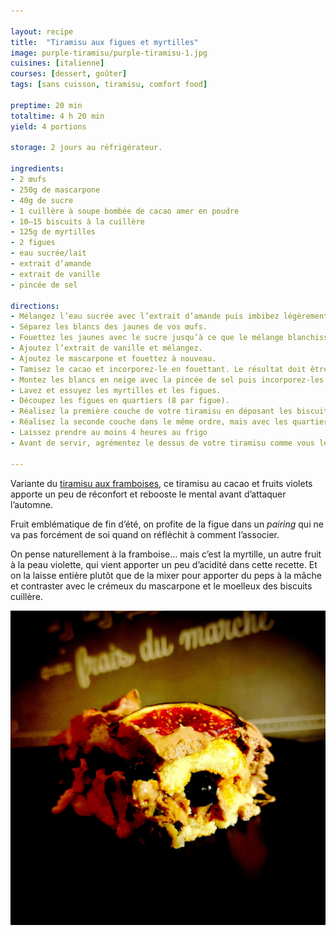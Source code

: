```yaml
---

layout: recipe
title:  "Tiramisu aux figues et myrtilles"
image: purple-tiramisu/purple-tiramisu-1.jpg
cuisines: [italienne]
courses: [dessert, goûter]
tags: [sans cuisson, tiramisu, comfort food]

preptime: 20 min
totaltime: 4 h 20 min
yield: 4 portions

storage: 2 jours au réfrigérateur.

ingredients:
- 2 œufs
- 250g de mascarpone
- 40g de sucre
- 1 cuillère à soupe bombée de cacao amer en poudre
- 10–15 biscuits à la cuillère
- 125g de myrtilles
- 2 figues
- eau sucrée/lait
- extrait d’amande
- extrait de vanille
- pincée de sel

directions:
- Mélangez l’eau sucrée avec l’extrait d’amande puis imbibez légèrement vos biscuits à la cuillère.
- Séparez les blancs des jaunes de vos œufs. 
- Fouettez les jaunes avec le sucre jusqu’à ce que le mélange blanchisse. On ne recherche pas le volume ici, on l’amènera plus tard avec les blancs en neige. 
- Ajoutez l’extrait de vanille et mélangez.
- Ajoutez le mascarpone et fouettez à nouveau.
- Tamisez le cacao et incorporez-le en fouettant. Le résultat doit être bien lisse et homogène.
- Montez les blancs en neige avec la pincée de sel puis incorporez-les en soulevant la masse à la maryse jusqu’à obtenir une crème homogène.
- Lavez et essuyez les myrtilles et les figues.
- Découpez les figues en quartiers (8 par figue).
- Réalisez la première couche de votre tiramisu en déposant les biscuits, puis la crème mascarpone et cacao, et les myrtilles entières.
- Réalisez la seconde couche dans le même ordre, mais avec les quartiers de figues pour finir.
- Laissez prendre au moins 4 heures au frigo
- Avant de servir, agrémentez le dessus de votre tiramisu comme vous le sentez. Il n’y a pas besoin de plus, mais c’est l’occasion d’amener des nuances de goût et contrastes à la mâche donc laissez parler votre imagination.

---
```


Variante du [tiramisu aux framboises](tiramisu-framboises.html), ce tiramisu au cacao et fruits violets apporte un peu de réconfort et rebooste le mental avant d’attaquer l’automne.

Fruit emblématique de fin d’été, on profite de la figue dans un <i lang="en">pairing</i> qui ne va pas forcément de soi quand on réfléchit à comment l’associer. 

On pense naturellement à la framboise… mais c’est la myrtille, un autre fruit à la peau violette, qui vient apporter un peu d’acidité dans cette recette. Et on la laisse entière plutôt que de la mixer pour apporter du peps à la mâche et contraster avec le crémeux du mascarpone et le moelleux des biscuits cuillère.

![Crème mascarpone au cacao, biscuits cuillère à l’extrait d’amande, myrtilles entière qui apportent du peps à la mâche et une légère acidité, figues pour l’aspect sucré, il n’y a pas besoin de plus pour remonter le moral.](../images/purple-tiramisu/purple-tiramisu-2.jpg)
